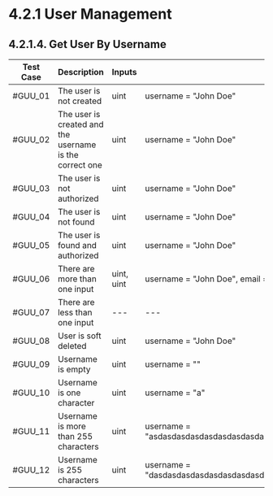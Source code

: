 # 4.2.1 User Management

## 4.2.1.4. Get User By Username

| **Test Case** | **Description** | **Inputs**     | **Input Values**                                                                            | **Expected Results**             | **Pass/Fail/Untested** |
|---------------------------------------|------|----------|---------------------------------------------------------------------------------------------------|--------------------------------------|------------------------|
| #GUU_01                   | The user is not created | uint | username = "John Doe" | StatusInternalServerError |  Untested|
| #GUU_02 | The user is created and the username is the correct one | uint | username = "John Doe" | StatusOK |  Untested|
| #GUU_03 | The user is not authorized | uint | username = "John Doe" | StatusUnauthorized |  Untested|
| #GUU_04 | The user is not found | uint | username = "John Doe" | StatusNotFound |  Untested|
| #GUU_05 | The user is found and authorized | uint | username = "John Doe" | StatusOK |  Untested|
| #GUU_06 | There are more than one input | uint, uint | username = "John Doe", email = "<example@mail.com>" | StatusBadRequest |  Untested|
| #GUU_07 | There are less than one input | --- | --- | StatusBadRequest |  Untested|
| #GUU_08 | User is soft deleted | uint | username = "John Doe" | StatusBadRequest |  Untested|
| #GUU_09 | Username is empty | uint | username = "" | StatusBadRequest |  Untested|
| #GUU_10 | Username is one character | uint | username = "a" | StatusBadRequest |  Untested|
| #GUU_11 | Username is more than 255 characters | uint | username = "asdasdasdasdasdasdasdasdasdasdasdasdasdasdasdasdasdasdasdasdasdasdasdasdasdasdasdasdasdasdasdasdasdasdasdasdasdasdasdasdasdasdasdasdasdasdasdasdasdasdasdasdasdasdasdasdasdasdasdasdasdasdasdasdasdasdasdasdasdasdasdasdasdasdasdasdasdasdasdasdasdasdasdasdasd" | StatusBadRequest |  Untested|
| #GUU_12 | Username is 255 characters | uint | username = "dasdasdasdasdasdasdasdasdasdasdasdasdasdasdasdasdasdasdasdasdasdasdasdasdasdasdasdasdasdasdasdasdasdasdasdasdasdasdasdasdasdasdasdasdasdasdasdasdasdasdasdasdasdasdasdasdasdasdasdasdasdasdasdasdasdasdasdasdasdasdasdasdasdasdasdasdasdasdasdasdasdasdasdasdasd" | StatusBadRequest |  Untested|
